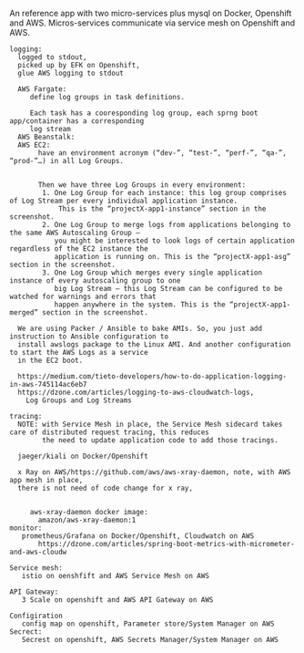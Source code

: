 An reference app with two micro-services plus mysql on Docker, Openshift and AWS. Micros-services communicate via service mesh on Openshift and AWS.

    logging:
      logged to stdout, 
	  picked up by EFK on Openshift,
	  glue AWS logging to stdout
	  
	  AWS Fargate:
	     define log groups in task definitions.
		 
		 Each task has a cooresponding log group, each sprng boot app/container has a corresponding 
		 log stream
	  AWS Beanstalk:
	  AWS EC2:
	       have an environment acronym (“dev-”, “test-”, “perf-”, “qa-”, “prod-”…) in all Log Groups. 
		   
		   
		   Then we have three Log Groups in every environment:
			1. One Log Group for each instance: this log group comprises of Log Stream per every individual application instance. 
				This is the “projectX-app1-instance” section in the screenshot.
			2. One Log Group to merge logs from applications belonging to the same AWS Autoscaling Group — 
			   you might be interested to look logs of certain application regardless of the EC2 instance the 
			   application is running on. This is the “projectX-app1-asg” section in the screenshot.
			3. One Log Group which merges every single application instance of every autoscaling group to one 
			   big Log Stream — this Log Stream can be configured to be watched for warnings and errors that 
			   happen anywhere in the system. This is the “projectX-app1-merged” section in the screenshot.

	  We are using Packer / Ansible to bake AMIs. So, you just add instruction to Ansible configuration to 
	  install awslogs package to the Linux AMI. And another configuration to start the AWS Logs as a service 
	  in the EC2 boot.
	  
	  https://medium.com/tieto-developers/how-to-do-application-logging-in-aws-745114ac6eb7
	  https://dzone.com/articles/logging-to-aws-cloudwatch-logs,
	    Log Groups and Log Streams
		
	tracing:
	  NOTE: with Service Mesh in place, the Service Mesh sidecard takes care of distributed request tracing, this reduces
	        the need to update application code to add those tracings.
	 
	  jaeger/kiali on Docker/Openshift 
	  
	  x Ray on AWS/https://github.com/aws/aws-xray-daemon, note, with AWS app mesh in place, 
	  there is not need of code change for x ray,
	  
	  
	     aws-xray-daemon docker image:
		   amazon/aws-xray-daemon:1
	monitor:
	   prometheus/Grafana on Docker/Openshift, Cloudwatch on AWS
	       https://dzone.com/articles/spring-boot-metrics-with-micrometer-and-aws-cloudw
	   
	Service mesh:
	   istio on oenshfift and AWS Service Mesh on AWS
	
	API Gateway:
	   3 Scale on openshift and AWS API Gateway on AWS
	   
	Configiration
	   config map on openshift, Parameter store/System Manager on AWS
	Secrect:
	   Secrest on openshift, AWS Secrets Manager/System Manager on AWS
	
	
	